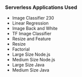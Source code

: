 ### Serverless Applications Used
- Image Classifier 230
- Linear Regression
- Image Back and White
- TF Image Classifier
- Resize and Feature
- Resize
- Factorial
- Large Size Node.js
- Medium Size Node.js
- Large Size Java
- Medium Size Java
